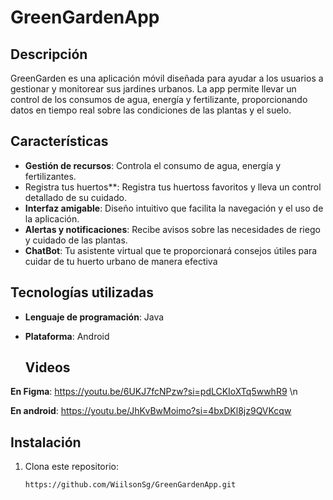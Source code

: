 # GreenGardenApp

## Descripción

GreenGarden es una aplicación móvil diseñada para ayudar a los usuarios a gestionar y monitorear sus jardines urbanos. La app permite llevar un control de los consumos de agua, energía y fertilizante, proporcionando datos en tiempo real sobre las condiciones de las plantas y el suelo.

## Características

- **Gestión de recursos**: Controla el consumo de agua, energía y fertilizantes.
- Registra tus huertos**: Registra tus huertoss favoritos y lleva un control detallado de su cuidado.
- **Interfaz amigable**: Diseño intuitivo que facilita la navegación y el uso de la aplicación.
- **Alertas y notificaciones**: Recibe avisos sobre las necesidades de riego y cuidado de las plantas.
- **ChatBot**: Tu asistente virtual que te proporcionará consejos útiles para cuidar de tu huerto urbano de manera efectiva

## Tecnologías utilizadas

- **Lenguaje de programación**: Java
- **Plataforma**: Android

  ## Videos
**En Figma**: https://youtu.be/6UKJ7fcNPzw?si=pdLCKIoXTq5wwhR9 \n
  
**En android**: https://youtu.be/JhKvBwMoimo?si=4bxDKl8jz9QVKcqw



## Instalación

1. Clona este repositorio:
   ```bash
   https://github.com/WiilsonSg/GreenGardenApp.git

